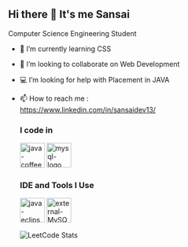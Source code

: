 ## Hi there 👋 It's me Sansai

Computer Science Engineering Student
- 🌱 I’m currently learning CSS
- 💞️ I’m looking to collaborate on Web Development
- 💻  I’m looking for help with Placement in JAVA
- 📫 How to reach me :
  <br/>https://www.linkedin.com/in/sansaidev13/
  ### I code in
  <img width="50" height="50" src="https://img.icons8.com/color/48/java-coffee-cup-logo--v1.png" alt="java-coffee-cup-logo--v1"/>


  <img width="50" height="50" src="https://img.icons8.com/fluency/48/mysql-logo.png" alt="mysql-logo"/>

  ### IDE and Tools I Use
  <img width="50" height="50" src="https://img.icons8.com/offices/30/java-eclipse.png" alt="java-eclipse"/> 

  <img width="50" height="50" src="https://img.icons8.com/external-those-icons-flat-those-icons/24/external-MySQL-programming-and-development-those-icons-flat-those-icons.png" alt="external-MySQL-programming-and-development-those-icons-flat-those-icons"/>
  
  ![LeetCode Stats](https://leetcode.card.workers.dev/SANSAI_A?theme=dark&font=baloo&extension=null)

<!---
SANSAIDEV/SANSAIDEV is a ✨ special ✨ repository because its `README.md` (this file) appears on your GitHub profile.
You can click the Preview link to take a look at your changes.
--->
